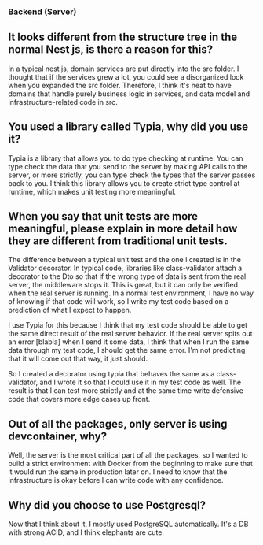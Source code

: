 ### Backend (Server)

## It looks different from the structure tree in the normal Nest js, is there a reason for this?

In a typical nest js, domain services are put directly into the src folder. I thought that if the services grew a lot, you could see a disorganized look when you expanded the src folder. Therefore, I think it's neat to have domains that handle purely business logic in services, and data model and infrastructure-related code in src.

## You used a library called Typia, why did you use it?

Typia is a library that allows you to do type checking at runtime. You can type check the data that you send to the server by making API calls to the server, or more strictly, you can type check the types that the server passes back to you. I think this library allows you to create strict type control at runtime, which makes unit testing more meaningful.

## When you say that unit tests are more meaningful, please explain in more detail how they are different from traditional unit tests.

The difference between a typical unit test and the one I created is in the Validator decorator. In typical code, libraries like class-validator attach a decorator to the Dto so that if the wrong type of data is sent from the real server, the middleware stops it. This is great, but it can only be verified when the real server is running. In a normal test environment, I have no way of knowing if that code will work, so I write my test code based on a prediction of what I expect to happen.

I use Typia for this because I think that my test code should be able to get the same direct result of the real server behavior. If the real server spits out an error [blabla] when I send it some data, I think that when I run the same data through my test code, I should get the same error. I'm not predicting that it will come out that way, it just should.

So I created a decorator using typia that behaves the same as a class-validator, and I wrote it so that I could use it in my test code as well. The result is that I can test more strictly and at the same time write defensive code that covers more edge cases up front.

## Out of all the packages, only server is using devcontainer, why?

Well, the server is the most critical part of all the packages, so I wanted to build a strict environment with Docker from the beginning to make sure that it would run the same in production later on. I need to know that the infrastructure is okay before I can write code with any confidence.

## Why did you choose to use Postgresql?

Now that I think about it, I mostly used PostgreSQL automatically. It's a DB with strong ACID, and I think elephants are cute.
